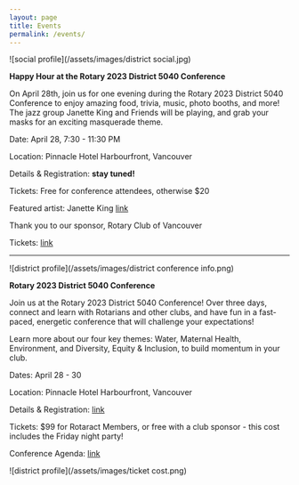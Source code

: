 ```yaml
---
layout: page
title: Events
permalink: /events/
---
```


![social profile](/assets/images/district social.jpg)

**Happy Hour at the Rotary 2023 District 5040 Conference**

On April 28th, join us for one evening during the Rotary 2023 District 5040 Conference to enjoy amazing food, trivia, music, photo booths, and more! The jazz group Janette King and Friends will be playing, and grab your masks for an exciting masquerade theme.

Date: April 28, 7:30 - 11:30 PM

Location: Pinnacle Hotel Harbourfront, Vancouver

Details & Registration: **stay tuned!**

Tickets: Free for conference attendees, otherwise $20

Featured artist: Janette King [link](https://janetteking.bandcamp.com/)

Thank you to our sponsor, Rotary Club of Vancouver

Tickets:
[link](https://www.eventbrite.ca/e/district-5040-masquerade-party-tickets-575080690827)

-------------------------------

![district profile](/assets/images/district conference info.png) 

**Rotary 2023 District 5040 Conference**

Join us at the Rotary 2023 District 5040 Conference! Over three days, connect and learn with Rotarians and other clubs, and have fun in a fast-paced, energetic conference that will challenge your expectations!

Learn more about our four key themes: Water, Maternal Health, Environment, and Diversity, Equity & Inclusion, to build momentum in your club.

Dates: April 28 - 30

Location: Pinnacle Hotel Harbourfront, Vancouver

Details & Registration: [link](https://rotary5040.org/page/2023-district-conference)

Tickets: $99 for Rotaract Members, or free with a club sponsor - this cost includes the Friday night party!

Conference Agenda: [link](https://clubrunner.blob.core.windows.net/00000050003/en-ca/files/page/2023-district-conference/click-here-download-the-2023-rotary-district/5040_DistConf_AgendaDRAFT_18Feb23.docx.pdf) 

![district profile](/assets/images/ticket cost.png) 
